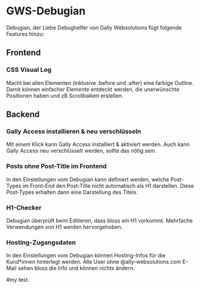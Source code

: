 # GWS-Debugian
Debugian, der Liebe Debughelfer von Gally Websolutions fügt folgende Features hinzu:

## Frontend
### CSS Visual Log
Macht bei allen Elementen (inklusive :before und :after) eine farbige Outline. Damit können einfacher Elemente entdeckt werden, die unerwünschte Positionen haben und zB Scrollbalken erstellen.

## Backend
### Gally Access installieren & neu verschlüsseln
Mit einem Klick kann Gally Access installiert & aktiviert werden. Auch kann Gally Access neu verschlüsselt werden, sollte das nötig sein.
### Posts ohne Post-Title im Frontend
In den Einstellungen vom Debugian kann definiert werden, welche Post-Types im Front-End den Post-Title nicht automatisch als H1 darstellen. Diese Post-Types erhalten dann eine Darstellung des Titels.
### H1-Checker
Debugian überprüft beim Editieren, dass bloss ein H1 vorkommt. Mehrfache Verwendungen von H1 werden hervorgehoben.
### Hosting-Zugangsdaten
In den Einstellungen vom Debugian können Hosting-Infos für die Kund*innen hinterlegt werden. Alle User ohne @ally-websolutions.com E-Mail sehen bloss die Info und können nichts ändern.

#my test.